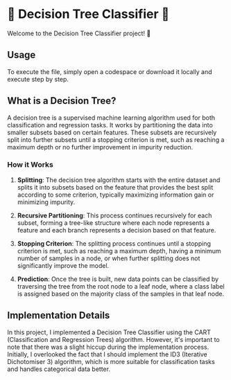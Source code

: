 # 🌳 Decision Tree Classifier 🌳

Welcome to the Decision Tree Classifier project! 🎉

## Usage

To execute the file, simply open a codespace or download it locally and execute step by step.

## What is a Decision Tree?

A decision tree is a supervised machine learning algorithm used for both classification and regression tasks. It works by partitioning the data into smaller subsets based on certain features. These subsets are recursively split into further subsets until a stopping criterion is met, such as reaching a maximum depth or no further improvement in impurity reduction.

### How it Works

1. **Splitting**: The decision tree algorithm starts with the entire dataset and splits it into subsets based on the feature that provides the best split according to some criterion, typically maximizing information gain or minimizing impurity.

2. **Recursive Partitioning**: This process continues recursively for each subset, forming a tree-like structure where each node represents a feature and each branch represents a decision based on that feature.

3. **Stopping Criterion**: The splitting process continues until a stopping criterion is met, such as reaching a maximum depth, having a minimum number of samples in a node, or when further splitting does not significantly improve the model.

4. **Prediction**: Once the tree is built, new data points can be classified by traversing the tree from the root node to a leaf node, where a class label is assigned based on the majority class of the samples in that leaf node.

## Implementation Details

In this project, I implemented a Decision Tree Classifier using the CART (Classification and Regression Trees) algorithm. However, it's important to note that there was a slight hiccup during the implementation process. Initially, I overlooked the fact that I should implement the ID3 (Iterative Dichotomiser 3) algorithm, which is more suitable for classification tasks and handles categorical data better.

